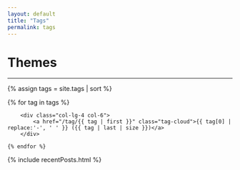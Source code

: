 ```yaml
---
layout: default
title: "Tags"
permalink: tags
---
```


<h1>Themes</h1>
<hr class="blue1 mb-3 mt-1">

{% assign tags = site.tags | sort %}

<div class="row gr-1 mb-3">
    {% for tag in tags %}

        <div class="col-lg-4 col-6">
            <a href="/tag/{{ tag | first }}" class="tag-cloud">{{ tag[0] | replace:'-', ' ' }} ({{ tag | last | size }})</a>
        </div>

    {% endfor %}

</div>

{% include recentPosts.html %}